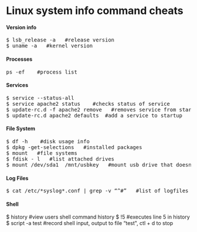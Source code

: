 Linux system info command cheats
================================

<h4>Version info</h4>
<pre>
$ lsb_release -a   #release version
$ uname -a   #kernel version
</pre>

<h4>Processes</h4>
<pre>
ps -ef    #process list
</pre>


<h4>Services</h4>
<pre>
$ service --status-all
$ service apache2 status    #checks status of service
$ update-rc.d -f apache2 remove   #removes service from startup cmd if in /etc/init.d
$ update-rc.d apache2 defaults  #add a service to startup
</pre>


<h4>File System</h4>
<pre>
$ df -h    #disk usage info
$ dpkg -get-selections   #installed packages
$ mount   #file systems
$ fdisk - l   #list attached drives
$ mount /dev/sda1  /mnt/usbkey   #mount usb drive that doesnt auto mount
</pre>


<h4>Log Files</h4>
<pre>
$ cat /etc/*syslog*.conf | grep -v “^#”   #list of logfiles
</pre>

<h4>Shell</h4>
$ history   #view users shell command history
$ !5    #executes line 5 in history
$ script -a test   #record shell input, output to file “test", ctl + d to stop 
</pre>
